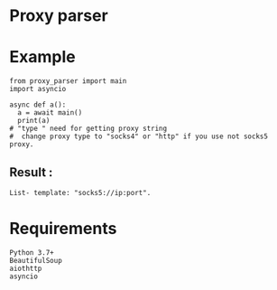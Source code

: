 # Proxy parser

#
# Example
```
from proxy_parser import main
import asyncio 

async def a():
  a = await main()
  print(a)
# "type " need for getting proxy string
#  change proxy type to "socks4" or "http" if you use not socks5 proxy.
```
## Result :
```
List- template: "socks5://ip:port".
```
#
# **Requirements**
```
Python 3.7+
BeautifulSoup
aiothttp
asyncio
```
